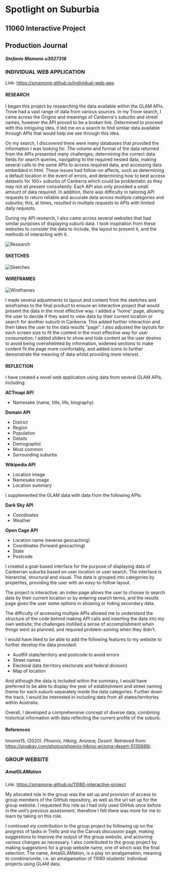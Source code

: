# Spotlight on Suburbia
## 11060 Interactive Project
## Production Journal
##### Stefanie Mamone u3027318

### INDIVIDUAL WEB APPLICATION
Link: https://smamone.github.io/individual-web-app

#### RESEARCH
I began this project by researching the data available within the GLAM APIs. Trove had a vast range of data from various sources. In my Trove search, I came across the Origins and meanings of Canberra's suburbs and street names, however the API proved to be a broken link. Determined to proceed with this intriguing idea, it led me on a search to find similar data available through APIs that would help me see through this idea.

On my search, I discovered there were many databases that provided the information I was looking for. The volume and format of the data returned from the APIs presented many challenges; determining the correct data fields for search queries, navigating to the required nested data, making several calls to the same APIs to access required data, and accessing data embedded in html. These issues had follow-on affects, such as determining a default location in the event of errors, and determining how to best access datasets for 100+ suburbs of Canberra which could be problematic as they may not all present consistently. Each API also only provided a small amount of data required. In addition, there was difficulty in tailoring API requests to return reliable and accurate data across multiple categories and suburbs; this, at times, resulted in multiple requests to APIs with limited daily requests.

During my API research, I also came across several websites that had similar purposes of displaying suburb data. I took inspiration from these websites to consider the data to include, the layout to present it, and the methods of interacting with it.

![Research](/images/journal/research.png)


#### SKETCHES

![Sketches](/images/journal/sketches.png)


#### WIREFRAMES

![Wireframes](/images/journal/wireframes.png)

I made several adjustments to layout and content from the sketches and wireframes to the final product to ensure an interactive project that would present the data in the most effective way. I added a "home" page, allowing the user to decide if they want to view data by their current location or search for another suburb in Canberra. This added further interaction and then takes the user to the data results "page". I also adjusted the layouts for each screen size to fit the content in the most effective way for user consumption; I added sliders to show and hide content as the user desires to avoid being overwhelmed by information, widened sections to make content fit the page more comfortably, and added icons to further demonstrate the meaning of data whilst providing more interest.

#### REFLECTION
I have created a novel web application using data from several GLAM APIs, including:

__ACTmapi API__
* Namesake (name, title, life, biography)

__Domain API__
* District
* Region
* Population
* Details
* Demographic
* Most common
* Surrounding suburbs

__Wikipedia API__
* Location image
* Namesake image
* Location summary

I supplemented the GLAM data with data from the following APIs:

__Dark Sky API__
* Coordinates
* Weather

__Open Cage API__
* Location name (reverse geocaching)
* Coordinates (forward geocaching)
* State
* Postcode

I created a goal-based interface for the purpose of displaying data of Canberran suburbs based on user location or user search. The interface is hierarchal, structural and visual. The data is grouped into categories by properties, providing the user with an easy-to-follow layout.

The project is interactive; an index page allows the user to choose to search data by their current location or by entering search terms, and the results page gives the user some options in showing or hiding secondary data.

The difficulty of accessing multiple APIs allowed me to understand the structure of the code behind making API calls and inserting the data into my own website; the challenges instilled a sense of accomplishment when things went as planned, and required problem-solving when they didn’t.

I would have liked to be able to add the following features to my website to further develop the data provided:
* Auotfill state/territory and postcode to avoid errors
* Street names
* Electoral data (territory electorate and federal division)
* Map of location

And although the data is included within the summary, I would have preferred to be able to display the year of establishment and street naming theme for each suburb separately inside the data categories. Further down the track, I would be interested in including data from all states/territories within Australia.

Overall, I developed a comprehensive concept of diverse data, combining historical information with data reflecting the current profile of the suburb.


#### References
tmsims15. (2020). *Phoenix, Hiking, Arizona, Desert*. Retrieved from: https://pixabay.com/photos/phoenix-hiking-arizona-desert-5135689/.


### GROUP WEBSITE
##### AmalGLAMation
Link: https://smamone.github.io/11060-interactive-project

My allocated role in the group was the set up and provision of access to group members of the GitHub repository, as well as the url set up for the group website. I requested this role as I had only used GitHub once before in the unit’s previous assessment, therefore I felt there was more for me to learn by taking on this role.

I continued my contribution to the group project by following up on the progress of tasks in Trello and via the Canvas discussion page, making suggestions to improve the output of the group website, and actioning various changes as necessary. I also contributed to the group project by making suggestions for a group website name, one of which was the final selection. The name, AmalGLAMation, is a play on amalgamation, meaning to combine/unite, i.e. an amalgamation of 11060 students' individual projects using GLAM data.
